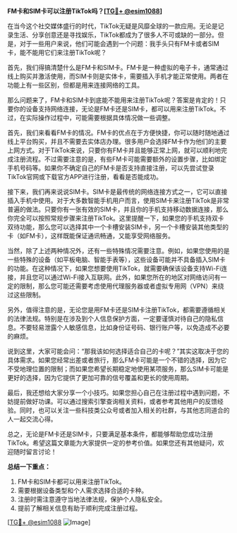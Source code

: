 **FM卡和SIM卡可以注册TikTok吗？[[TG💪+ @esim1088](https://t.me/s/esim1088)]**

在当今这个社交媒体盛行的时代，TikTok无疑是风靡全球的一款应用。无论是记录生活、分享创意还是寻找娱乐，TikTok都成为了很多人不可或缺的一部分。但是，对于一些用户来说，他们可能会遇到一个问题：我手头只有FM卡或者SIM卡，能不能用它们来注册TikTok呢？

首先，我们得搞清楚什么是FM卡和SIM卡。FM卡是一种虚拟的电子卡，通常通过线上购买并激活使用，而SIM卡则是实体卡，需要插入手机才能正常使用。两者在功能上有一些区别，但都是用来连接网络的工具。

那么问题来了，FM卡和SIM卡到底能不能用来注册TikTok呢？答案是肯定的！只要你的设备支持网络连接，无论是FM卡还是SIM卡，都可以用来注册TikTok。不过，在实际操作过程中，可能需要根据具体情况做一些调整。

首先，我们来看看FM卡的情况。FM卡的优点在于方便快捷，你可以随时随地通过线上平台购买，并且不需要去实体店办理。很多用户会选择FM卡作为他们的主要上网方式。对于TikTok来说，只要你有FM卡并且能够正常上网，就可以顺利地完成注册流程。不过需要注意的是，有些FM卡可能需要额外的设置步骤，比如绑定手机号码等。如果你不确定自己的FM卡是否支持直接注册，可以先尝试登录TikTok官网或下载官方APP进行注册，看看是否能成功。

接下来，我们再来说说SIM卡。SIM卡是最传统的网络连接方式之一，它可以直接插入手机中使用。对于大多数智能手机用户而言，使用SIM卡来注册TikTok是非常普遍的做法。只要你有一张有效的SIM卡，并且你的手机支持移动数据连接，那么你完全可以按照常规步骤来注册TikTok。这里提醒一下，如果您的手机支持双卡双待功能，那么您可以选择其中一个卡槽安装SIM卡，另一个卡槽安装其他类型的卡（如FM卡），这样既能保证通讯畅通，又能享受网络服务。

当然，除了上述两种情况外，还有一些特殊情况需要注意。例如，如果您使用的是一些特殊的设备（如平板电脑、智能手表等），这些设备可能并不具备插入SIM卡的功能。在这种情况下，如果您想要使用TikTok，就需要确保该设备支持Wi-Fi连接，并且您可以通过Wi-Fi接入互联网。此外，如果您所在的地区对网络访问有一定的限制，那么您可能还需要考虑使用代理服务器或者虚拟专用网（VPN）来绕过这些限制。

另外，值得注意的是，无论您是用FM卡还是SIM卡注册TikTok，都需要遵循相关的法律法规。特别是在涉及到个人信息保护方面，一定要谨慎对待自己的隐私信息。不要轻易泄露个人敏感信息，比如身份证号码、银行账户等，以免造成不必要的麻烦。

说到这里，大家可能会问：“那我该如何选择适合自己的卡呢？”其实这取决于您的具体需求。如果您经常出差或者旅行，那么FM卡可能是一个不错的选择，因为它不受地理位置的限制；而如果您希望长期稳定地使用某项服务，那么SIM卡可能是更好的选择，因为它提供了更加可靠的信号覆盖和更长的使用周期。

最后，我还想给大家分享一个小技巧。如果您担心自己在注册过程中遇到问题，不妨提前做好功课。可以通过搜索引擎查询相关资料，或者参考其他用户的反馈经验。同时，也可以关注一些科技类公众号或者加入相关的社群，与其他志同道合的人一起交流心得。

总之，无论是FM卡还是SIM卡，只要满足基本条件，都能够帮助您成功注册TikTok。希望这篇文章能为大家提供一定的参考价值。如果您还有其他疑问，欢迎随时留言讨论！

**总结一下重点：**

1. FM卡和SIM卡都可以用来注册TikTok。
2. 需要根据设备类型和个人需求选择合适的卡种。
3. 注册时需注意遵守当地法律法规，保护个人隐私安全。
4. 提前了解相关信息有助于顺利完成注册过程。

[[TG💪+ @esim1088](https://t.me/s/esim1088) ![Image](https://i.postimg.cc/4NQfJmqS/Snipaste-2025-05-13-00-14-12.png)]